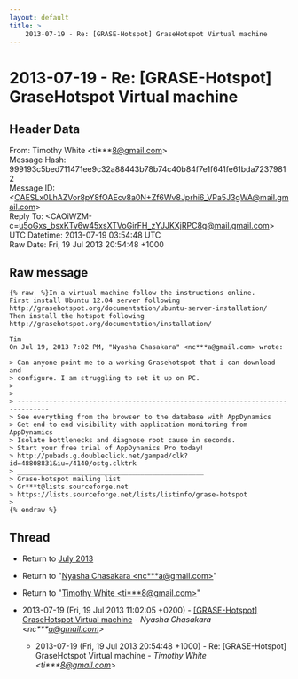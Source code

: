 ```yaml
---
layout: default
title: >
    2013-07-19 - Re: [GRASE-Hotspot] GraseHotspot Virtual machine
---
```


# 2013-07-19 - Re: [GRASE-Hotspot] GraseHotspot Virtual machine

## Header Data

From: Timothy White \<ti***8@gmail.com\><br>
Message Hash: 999193c5bed711471ee9c32a88443b78b74c40b84f7e1f641fe61bda72379812<br>
Message ID: \<CAESLx0LhAZVor8pY8fOAEcv8a0N+Zf6Wv8Jprhi6_VPa5J3gWA@mail.gmail.com\><br>
Reply To: \<CAOiWZM-c=u5oGxs_bsxKTv6w45xsXTVoGirFH_zYJJKXjRPC8g@mail.gmail.com\><br>
UTC Datetime: 2013-07-19 03:54:48 UTC<br>
Raw Date: Fri, 19 Jul 2013 20:54:48 +1000<br>

## Raw message

```
{% raw  %}In a virtual machine follow the instructions online.
First install Ubuntu 12.04 server following
http://grasehotspot.org/documentation/ubuntu-server-installation/
Then install the hotspot following
http://grasehotspot.org/documentation/installation/

Tim
On Jul 19, 2013 7:02 PM, "Nyasha Chasakara" <nc***a@gmail.com> wrote:

> Can anyone point me to a working Grasehotspot that i can download and
> configure. I am struggling to set it up on PC.
>
>
> ------------------------------------------------------------------------------
> See everything from the browser to the database with AppDynamics
> Get end-to-end visibility with application monitoring from AppDynamics
> Isolate bottlenecks and diagnose root cause in seconds.
> Start your free trial of AppDynamics Pro today!
> http://pubads.g.doubleclick.net/gampad/clk?id=48808831&iu=/4140/ostg.clktrk
> _______________________________________________
> Grase-hotspot mailing list
> Gr***t@lists.sourceforge.net
> https://lists.sourceforge.net/lists/listinfo/grase-hotspot
>
{% endraw %}
```

## Thread

+ Return to [July 2013](/archive/2013/07)

+ Return to "[Nyasha Chasakara <nc***a<span>@</span>gmail.com>](/authors/nc___a_at_gmail_com)"
+ Return to "[Timothy White <ti***8<span>@</span>gmail.com>](/authors/ti___8_at_gmail_com)"

+ 2013-07-19 (Fri, 19 Jul 2013 11:02:05 +0200) - [[GRASE-Hotspot] GraseHotspot Virtual machine](/archive/2013/07/ef97345501713a72b3963c530b6e7650bdb9185a0d2bc481b9eeed86935e667a) - _Nyasha Chasakara \<nc***a@gmail.com\>_
  + 2013-07-19 (Fri, 19 Jul 2013 20:54:48 +1000) - Re: [GRASE-Hotspot] GraseHotspot Virtual machine - _Timothy White \<ti***8@gmail.com\>_

